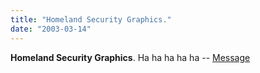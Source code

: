```yaml
---
title: "Homeland Security Graphics."
date: "2003-03-14"
---
```


**Homeland Security Graphics**. Ha ha ha ha ha -- [Message](http://mywebpages.comcast.net/wlee1433/emergency.html)
